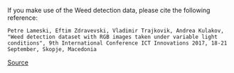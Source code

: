 If you make use of the Weed detection data, please cite the following reference:

```APA
Petre Lameski, Eftim Zdravevski, Vladimir Trajkovik, Andrea Kulakov, "Weed detection dataset with RGB images taken under variable light conditions", 9th International Conference ICT Innovations 2017, 18-21 September, Skopje, Macedonia
```

[Source](https://github.com/lameski/rgbweeddetection)
